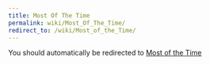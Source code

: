 ```yaml
---
title: Most Of The Time
permalink: wiki/Most_Of_The_Time/
redirect_to: /wiki/Most_of_the_Time/
---
```


You should automatically be redirected to [Most of the Time](/wiki/Most_of_the_Time/)
